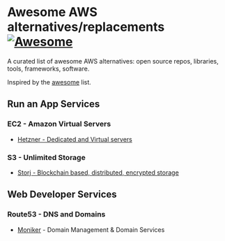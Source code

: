 # Awesome AWS alternatives/replacements [![Awesome](https://cdn.rawgit.com/sindresorhus/awesome/d7305f38d29fed78fa85652e3a63e154dd8e8829/media/badge.svg)](https://github.com/sindresorhus/awesome)

A curated list of awesome AWS alternatives: open source repos, libraries, tools, frameworks, software. 

Inspired by the [awesome](https://github.com/sindresorhus/awesome) list.

## Run an App Services

### EC2 - Amazon Virtual Servers

* [Hetzner - Dedicated and Virtual servers](https://hetzner.de)

### S3 - Unlimited Storage

* [Storj - Blockchain based, distributed, encrypted storage](https://storj.io/)

## Web Developer Services

### Route53 - DNS and Domains

* [Moniker](https://www.moniker.com/) - Domain Management & Domain Services
